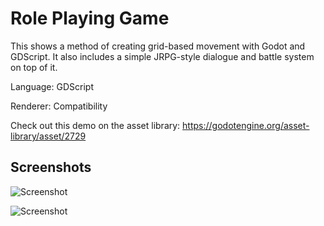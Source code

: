 # Role Playing Game

This shows a method of creating grid-based movement with Godot
and GDScript. It also includes a simple JRPG-style dialogue and
battle system on top of it.

Language: GDScript

Renderer: Compatibility

Check out this demo on the asset library: https://godotengine.org/asset-library/asset/2729

## Screenshots

![Screenshot](screenshots/object.png)

![Screenshot](screenshots/battle.png)
